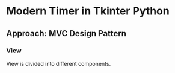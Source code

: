 # Modern Timer in Tkinter Python

## Approach: MVC Design Pattern

### View

View is divided into different components.
